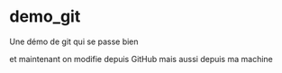 # demo_git
Une démo de git qui se passe bien

et maintenant on modifie depuis GitHub
mais aussi depuis ma machine
